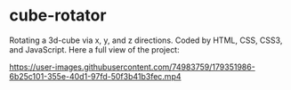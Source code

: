 # cube-rotator
 Rotating a 3d-cube via x, y, and z directions. Coded by HTML, CSS, CSS3, and JavaScript. Here a full view of the project: 

https://user-images.githubusercontent.com/74983759/179351986-6b25c101-355e-40d1-97fd-50f3b41b3fec.mp4


